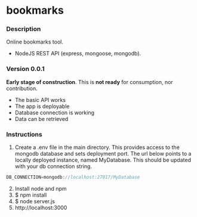 # bookmarks

### Description
Online bookmarks tool.
* NodeJS REST API (express, mongoose, mongodb). 

### Version 0.0.1 
__Early stage of construction__. This is __not ready__ for consumption, nor contribution.
* The basic API works
* The app is deployable
* Database connection is working
* Data can be retrieved

### Instructions
1. Create a .env file in the main directory. This provides access to the mongodb database and sets deployment port. The url below points to a locally deployed instance, named MyDatabase. This should be updated with your db connection string.
```javascript
DB_CONNECTION=mongodb://localhost:27017/MyDatabase
```
2. Install node and npm
3. $ npm install
4. $ node server.js
5. http://localhost:3000
